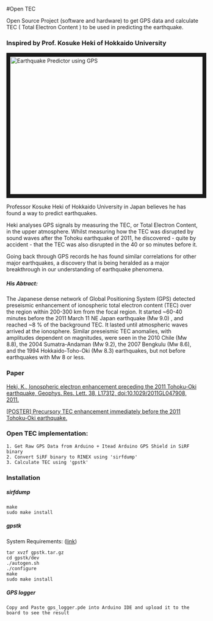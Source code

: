 #Open TEC

Open Source Project (software and hardware) to get GPS data and calculate TEC ( Total Electron Content ) to be used in predicting the earthquake.

### Inspired by Prof. Kosuke Heki of Hokkaido University

<a href="http://www.youtube.com/watch?feature=player_embedded&v=yAVxsvE5ceM" target="_blank"><img src="https://dl.dropboxusercontent.com/u/79120458/kosuke-heki.jpg" 
alt="Earthquake Predictor using GPS" width="640" height="360" border="10" /></a>

Professor Kosuke Heki of Hokkaido University in Japan believes he has found a way to predict earthquakes.

Heki analyses GPS signals by measuring the TEC, or Total Electron Content, in the upper atmosphere. Whilst measuring how the TEC was disrupted by sound waves after the Tohoku earthquake of 2011, he discovered - quite by accident - that the TEC was also disrupted in the 40 or so minutes before it.

Going back through GPS records he has found similar correlations for other major earthquakes, a discovery that is being heralded as a major breakthrough in our understanding of earthquake phenomena.

##### His Abtract:

The Japanese dense network of Global Positioning System (GPS) detected preseismic enhancement of ionospheric total electron content (TEC) over the region within 200-300 km from the focal region. It started ~60-40 minutes before the 2011 March 11 NE Japan earthquake (Mw 9.0) , and reached ~8 % of the background TEC. It lasted until atmospheric waves arrived at the ionosphere. Similar preseismic TEC anomalies, with amplitudes dependent on magnitudes, were seen in the 2010 Chile (Mw 8.8), the 2004 Sumatra-Andaman (Mw 9.2), the 2007 Bengkulu (Mw 8.6), and 
the 1994 Hokkaido-Toho-Oki (Mw 8.3) earthquakes, but not before earthquakes with Mw 8 or less.

### Paper

<a href="http://www.ep.sci.hokudai.ac.jp/~heki/pdf/Heki_GRL2011.pdf" target="_blank">Heki, K., Ionospheric electron enhancement preceding the 2011 Tohoku-Oki earthquake, Geophys. Res. Lett. 38, L17312, doi:10.1029/2011GL047908, 2011.</a>

<a href="http://www.ep.sci.hokudai.ac.jp/~heki/pdf/2011AGU_Poster.pdf" target="_blank">[POSTER] Precursory TEC enhancement immediately before the 2011 Tohoku-Oki earthquake.</a> 

### Open TEC implementation:

```
1. Get Raw GPS Data from Arduino + Itead Arduino GPS Shield in SiRF binary 
2. Convert SiRF binary to RINEX using 'sirfdump' 
3. Calculate TEC using 'gpstk'
```

### Installation

##### sirfdump

```
make
sudo make install
```

##### gpstk

System Requirements: (<a href='http://www.gpstk.org/bin/view/Documentation/SystemRequirements' target='_blank'>link</a>)

```
tar xvzf gpstk.tar.gz
cd gpstk/dev
./autogen.sh
./configure
make
sudo make install
```

##### GPS logger

```
Copy and Paste gps_logger.pde into Arduino IDE and upload it to the board to see the result 
```
